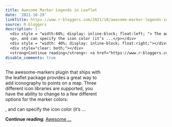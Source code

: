 ```yaml
---
title: Awesome Marker Legends in Leaflet
date: '2021-10-29'
linkTitle: https://www.r-bloggers.com/2021/10/awesome-marker-legends-in-leaflet/
source: R-bloggers
description: |-
  <div style = "width:60%; display: inline-block; float:left; "> The awesome-markers plugin that ships with the leaflet package provides a great way to add iconography to points on a map. Three different icon libraries are supported, you have the ability to change to a few different options for the marker colors:</p>
  <p>, and can specify the icon color (it’s ...</p></div>
  <div style = "width: 40%; display: inline-block; float:right;"></div>
  <div style="clear: both;"></div>
  <strong>Continue reading</strong>: <a href="https://www.r-bloggers.com/2021/10/awesome-marker-legends-in-leaflet/">Awesome ...
disable_comments: true
---
```

<div style = "width:60%; display: inline-block; float:left; "> The awesome-markers plugin that ships with the leaflet package provides a great way to add iconography to points on a map. Three different icon libraries are supported, you have the ability to change to a few different options for the marker colors:</p>
<p>, and can specify the icon color (it’s ...</p></div>
<div style = "width: 40%; display: inline-block; float:right;"></div>
<div style="clear: both;"></div>
<strong>Continue reading</strong>: <a href="https://www.r-bloggers.com/2021/10/awesome-marker-legends-in-leaflet/">Awesome ...